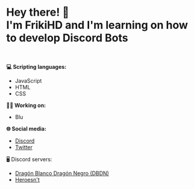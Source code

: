 <h1>Hey there! 👋 <br>I'm FrikiHD and I'm learning on how to develop Discord Bots</h1></br>

**💻 Scripting languages:**

<ul>
<li>JavaScript</li>
<li>HTML</li>
<li>CSS</li>
</ul>

**👷‍♂️ Working on:**

<ul>
<li>Blu</li>
</ul>

**🌐 Social media:**
<ul>
  <li><a href="https://discord.com/users/340203396500029441">Discord</a></li>
  <li><a href="https://twitter.com/FrikiHD1">Twitter</a></li>
</ul>

🖥 Discord servers:
<ul>
  <li><a href="https://discord.com/invite/HxtfVBrEeE">Dragón Blanco Dragón Negro (DBDN)</a></li>
  <li><a href="https://discord.com/invite/mqtkXJ9Xxv">Heroesn't</a></li>
</ul>
